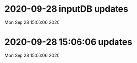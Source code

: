 
# 2020-09-28 inputDB updates 
 Mon Sep 28 15:06:06 2020 


# 2020-09-28 15:06:06 updates 
 Mon Sep 28 15:06:06 2020 

